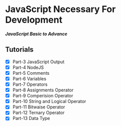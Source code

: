 # JavaScript Necessary For Development
***JavaScript Basic to Advance***

## Tutorials
- [x] Part-3 JavaScript Output
- [x] Part-4 NodeJS
- [x] Part-5 Comments
- [x] Part-6 Variables
- [x] Part-7 Operators
- [x] Part-8 Assignments Operator
- [x] Part-9 Comperision Operator
- [x] Part-10 String and Logical Operator
- [x] Part-11 Bitwaise Operator
- [x] Part-12 Ternary Operator
- [x] Part-13 Data Type